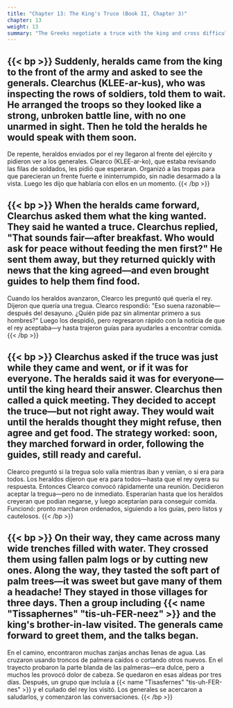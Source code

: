 ```yaml
---
title: "Chapter 13: The King's Truce (Book II, Chapter 3)"
chapter: 13
weight: 13
summary: "The Greeks negotiate a truce with the king and cross difficult terrain while searching for food."
---
```


{{< bp >}}
Suddenly, heralds came from the king to the front of the army and asked to see the generals. Clearchus (KLEE-ar-kus), who was inspecting the rows of soldiers, told them to wait. He arranged the troops so they looked like a strong, unbroken battle line, with no one unarmed in sight. Then he told the heralds he would speak with them soon.
---
De repente, heraldos enviados por el rey llegaron al frente del ejército y pidieron ver a los generales. Clearco (KLEE-ar-ko), que estaba revisando las filas de soldados, les pidió que esperaran. Organizó a las tropas para que parecieran un frente fuerte e ininterrumpido, sin nadie desarmado a la vista. Luego les dijo que hablaría con ellos en un momento.
{{< /bp >}}

{{< bp >}}
When the heralds came forward, Clearchus asked them what the king wanted. They said he wanted a truce. Clearchus replied, "That sounds fair—after breakfast. Who would ask for peace without feeding the men first?" He sent them away, but they returned quickly with news that the king agreed—and even brought guides to help them find food.
---
Cuando los heraldos avanzaron, Clearco les preguntó qué quería el rey. Dijeron que quería una tregua. Clearco respondió: "Eso suena razonable—después del desayuno. ¿Quién pide paz sin alimentar primero a sus hombres?" Luego los despidió, pero regresaron rápido con la noticia de que el rey aceptaba—y hasta trajeron guías para ayudarles a encontrar comida.
{{< /bp >}}

{{< bp >}}
Clearchus asked if the truce was just while they came and went, or if it was for everyone. The heralds said it was for everyone—until the king heard their answer. Clearchus then called a quick meeting. They decided to accept the truce—but not right away. They would wait until the heralds thought they might refuse, then agree and get food. The strategy worked: soon, they marched forward in order, following the guides, still ready and careful.
---
Clearco preguntó si la tregua solo valía mientras iban y venían, o si era para todos. Los heraldos dijeron que era para todos—hasta que el rey oyera su respuesta. Entonces Clearco convocó rápidamente una reunión. Decidieron aceptar la tregua—pero no de inmediato. Esperarían hasta que los heraldos creyeran que podían negarse, y luego aceptarían para conseguir comida. Funcionó: pronto marcharon ordenados, siguiendo a los guías, pero listos y cautelosos.
{{< /bp >}}

{{< bp >}}
On their way, they came across many wide trenches filled with water. They crossed them using fallen palm logs or by cutting new ones. Along the way, they tasted the soft part of palm trees—it was sweet but gave many of them a headache! They stayed in those villages for three days. Then a group including {{< name "Tissaphernes" "tis-uh-FER-neez" >}} and the king's brother-in-law visited. The generals came forward to greet them, and the talks began.
---
En el camino, encontraron muchas zanjas anchas llenas de agua. Las cruzaron usando troncos de palmera caídos o cortando otros nuevos. En el trayecto probaron la parte blanda de las palmeras—era dulce, pero a muchos les provocó dolor de cabeza. Se quedaron en esas aldeas por tres días. Después, un grupo que incluía a {{< name "Tisasfernes" "tis-uh-FER-nes" >}} y el cuñado del rey los visitó. Los generales se acercaron a saludarlos, y comenzaron las conversaciones.
{{< /bp >}}
